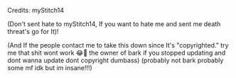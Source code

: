 Credits: myStitch14 

(Don't sent hate to myStitch14, If you want to hate me and sent me death threat's go for It)!

(And If the people contact me to take this down since It's "copyrighted." try me that shit wont work 😂🙏 the owner of bark if you stopped updating and dont wanna update dont copyright dumbass)
(probably not bark probably some mf idk but im insane!!!)
